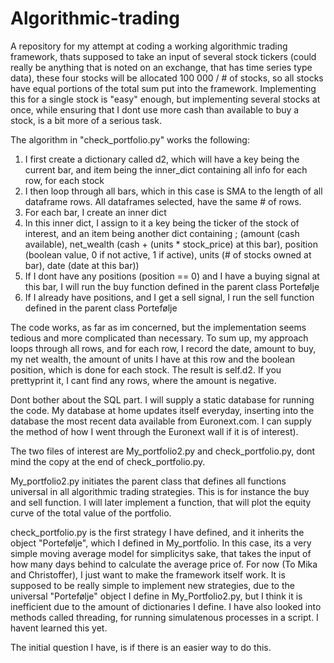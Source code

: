 # Algorithmic-trading
A repository for my attempt at coding a working algorithmic trading framework, thats supposed to take an input of several stock tickers (could really be anything that is noted on an exchange, that has time series type data), these four stocks will be allocated 100 000 / # of stocks, so all stocks have
equal portions of the total sum put into the framework. Implementing this for a single stock is "easy" enough, but implementing several stocks at once, while ensuring that I dont use more cash than available to buy a stock, is a bit more of a serious task. 

The algorithm in "check_portfolio.py" works the following:
1. I first create a dictionary called d2, which will have a key being the current bar, and item being the inner_dict containing all info for each row, for each stock
2. I then loop through all bars, which in this case is SMA to the length of all dataframe rows. All dataframes selected, have the same # of rows.
3. For each bar, I create an inner dict
4. In this inner dict, I assign to it a key being the ticker of the stock of interest, and an item being another dict containing ; (amount (cash available), net_wealth (cash + (units * stock_price) at this bar), position (boolean value, 0 if not active, 1 if active), units (# of stocks owned at bar), date (date at this bar))
5. If I dont have any positions (position == 0) and I have a buying signal at this bar, I will run the buy function defined in the parent class Portefølje
6. If I already have positions, and I get a sell signal, I run the sell function defined in the parent class Portefølje

The code works, as far as im concerned, but the implementation seems tedious and more complicated than necessary. To sum up, my approach loops through all rows, and for each row, I record the date, amount to buy, my net wealth, the amount of units I have at this row and the boolean position, which is done for each stock.
The result is self.d2. If you prettyprint it, I cant find any rows, where the amount is negative.


Dont bother about the SQL part. I will supply a static database for running the code. My database at home updates itself everyday, inserting into the database the most recent data available from Euronext.com. I can supply the method of how I went through the Euronext wall if it is of interest).


The two files of interest are My_portfolio2.py and check_portfolio.py, dont mind the copy at the end of check_portfolio.py.

My_portfolio2.py initiates the parent class that defines all functions universal in all algorithmic trading strategies. This is for instance the buy and sell function. I will later implement a function, that will plot the equity curve of the total value of the portfolio.

check_portfolio.py is the first strategy I have defined, and it inherits the object "Portefølje", which I defined in My_portfolio. In this case, its a very simple moving average model for simplicitys sake, that takes the input of how many days behind to calculate the average price of. For now (To Mika and Christoffer), I just want to make the framework itself work. 
It is supposed to be really simple to implement new strategies, due to the universal "Portefølje" object I define in My_Portfolio2.py, but I think it is inefficient due to the amount of dictionaries I define. I have also looked into methods called threading, for running simulatenous processes in a script. I havent learned this yet.

The initial question I have, is if there is an easier way to do this.
